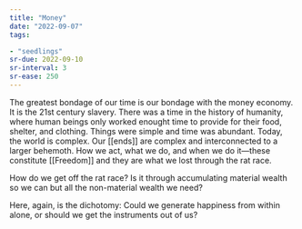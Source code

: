 ```yaml
---
title: "Money"
date: "2022-09-07"
tags:

- "seedlings"
sr-due: 2022-09-10
sr-interval: 3
sr-ease: 250
---
```


The greatest bondage of our time is our bondage with the money economy. It is the 21st century slavery. There was a time in the history of humanity, where human beings only worked enought time to provide for their food, shelter, and clothing. Things were simple and time was abundant. Today, the world is complex. Our [[ends]] are complex and interconnected to a larger behemoth. How we act, what we do, and when we do it—these constitute [[Freedom]] and they are what we lost through the rat race.

How do we get off the rat race? Is it through accumulating material wealth so we can but all the non-material wealth we need?

Here, again, is the dichotomy: Could we generate happiness from within alone, or should we get the instruments out of us?